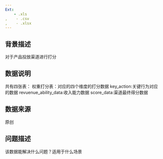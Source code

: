 ```yaml
---
Ext:
    - .xls
,    - .csv
,    - .xlsx
---
```


## **背景描述**
对于产品投放渠道进行打分

## **数据说明**
共有四张表：
权重打分表：对应的四个维度的打分数据
key_action:关键行为对应的数据
revuenue_ability_data:收入能力数据
score_data:渠道最终得分数据
## **数据来源**
原创

## **问题描述**
该数据能解决什么问题？适用于什么场景